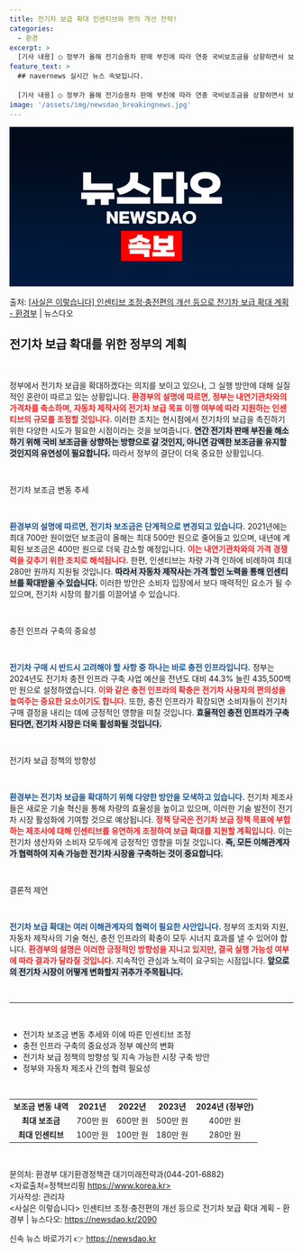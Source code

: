 ```yaml
---
title: 전기차 보급 확대 인센티브와 편의 개선 전략!
categories:
  - 환경
excerpt: >
  [기사 내용] ○ 정부가 올해 전기승용차 판매 부진에 따라 연중 국비보조금을 상향하면서 보조금 단가 감액기조…
feature_text: >
  ## navernews 실시간 뉴스 속보입니다.

  [기사 내용] ○ 정부가 올해 전기승용차 판매 부진에 따라 연중 국비보조금을 상향하면서 보조금 단가 감액기조…
image: '/assets/img/newsdao_breakingnews.jpg'
---
```


![뉴스다오 속보](/assets/img/newsdao_breakingnews.jpg)

<p>출처: <a href="https://newsdao.kr/2090" rel="dofollow">[사실은 이렇습니다] 인센티브 조정·충전편의 개선 등으로 전기차 보급 확대 계획 - 환경부</a> | 뉴스다오</p>

<h2 data-ke-size="size26">전기차 보급 확대를 위한 정부의 계획</h2>

<p data-ke-size="size16">&nbsp;</p>

정부에서 전기차 보급을 확대하겠다는 의지를 보이고 있으나, 그 실행 방안에 대해 실질적인 혼란이 따르고 있는 상황입니다. <b><span style="color: #ee2323;">환경부의 설명에 따르면, 정부는 내연기관차와의 가격차를 축소하며, 자동차 제작사의 전기차 보급 목표 이행 여부에 따라 지원하는 인센티브의 규모를 조정할 것입니다.</span></b> 이러한 조치는 현시점에서 전기차의 보급을 촉진하기 위한 다양한 시도가 필요한 시점이라는 것을 보여줍니다. <b><span style="background-color: #21538527;">연간 전기차 판매 부진을 해소하기 위해 국비 보조금을 상향하는 방향으로 갈 것인지, 아니면 감액한 보조금을 유지할 것인지의 유연성이 필요합니다.</span></b> 따라서 정부의 결단이 더욱 중요한 상황입니다.

<p data-ke-size="size16">&nbsp;</p>

전기차 보조금 변동 추세

<p data-ke-size="size16">&nbsp;</p>

<b><span style="color: #1a5490;">환경부의 설명에 따르면, 전기차 보조금은 단계적으로 변경되고 있습니다.</span></b> 2021년에는 최대 700만 원이었던 보조금이 올해는 최대 500만 원으로 줄어들고 있으며, 내년에 계획된 보조금은 400만 원으로 더욱 감소할 예정입니다. <b><span style="color: #ee2323;">이는 내연기관차와의 가격 경쟁력을 갖추기 위한 조치로 해석됩니다.</span></b> 한편, 인센티브는 차량 가격 인하에 비례하여 최대 280만 원까지 지원될 것입니다. <b><span style="background-color: #21538527;">따라서 자동차 제작사는 가격 할인 노력을 통해 인센티브를 확대받을 수 있습니다.</span></b> 이러한 방안은 소비자 입장에서 보다 매력적인 요소가 될 수 있으며, 전기차 시장의 활기를 이끌어낼 수 있습니다.

<p data-ke-size="size16">&nbsp;</p>

충전 인프라 구축의 중요성

<p data-ke-size="size16">&nbsp;</p>

<b><span style="color: #1a5490;">전기차 구매 시 반드시 고려해야 할 사항 중 하나는 바로 충전 인프라입니다.</span></b> 정부는 2024년도 전기차 충전 인프라 구축 사업 예산을 전년도 대비 44.3% 늘린 435,500백만 원으로 설정하였습니다. <b><span style="color: #ee2323;">이와 같은 충전 인프라의 확충은 전기차 사용자의 편의성을 높여주는 중요한 요소이기도 합니다.</span></b> 또한, 충전 인프라가 확장되면 소비자들이 전기차 구매 결정을 내리는 데에 긍정적인 영향을 미칠 것입니다. <b><span style="background-color: #21538527;">효율적인 충전 인프라가 구축된다면, 전기차 시장은 더욱 활성화될 것입니다.</span></b>

<p data-ke-size="size16">&nbsp;</p>

전기차 보급 정책의 방향성

<p data-ke-size="size16">&nbsp;</p>

<b><span style="color: #1a5490;">환경부는 전기차 보급을 확대하기 위해 다양한 방안을 모색하고 있습니다.</span></b> 전기차 제조사들은 새로운 기술 혁신을 통해 차량의 효율성을 높이고 있으며, 이러한 기술 발전이 전기차 시장 활성화에 기여할 것으로 예상됩니다. <b><span style="color: #ee2323;">정책 당국은 전기차 보급 정책 목표에 부합하는 제조사에 대해 인센티브를 유연하게 조정하여 보급 확대를 지원할 계획입니다.</span></b> 이는 전기차 생산자와 소비자 모두에게 긍정적인 영향을 미칠 것입니다. <b><span style="background-color: #21538527;">즉, 모든 이해관계자가 협력하여 지속 가능한 전기차 시장을 구축하는 것이 중요합니다.</span></b>

<p data-ke-size="size16">&nbsp;</p>

결론적 제언

<p data-ke-size="size16">&nbsp;</p>

<b><span style="color: #1a5490;">전기차 보급 확대는 여러 이해관계자의 협력이 필요한 사안입니다.</span></b> 정부의 조치와 지원, 자동차 제작사의 기술 혁신, 충전 인프라의 확충이 모두 시너지 효과를 낼 수 있어야 합니다. <b><span style="color: #ee2323;">환경부의 설명은 이러한 긍정적인 방향성을 지니고 있지만, 결국 실행 가능성 여부에 따라 결과가 달라질 것입니다.</span></b> 지속적인 관심과 노력이 요구되는 시점입니다. <b><span style="background-color: #21538527;">앞으로의 전기차 시장이 어떻게 변화할지 귀추가 주목됩니다.</span></b>

<p data-ke-size="size16">&nbsp;</p>

<hr>

<p data-ke-size="size16">&nbsp;</p>

<ul>
    <li>전기차 보조금 변동 추세와 이에 따른 인센티브 조정</li>
    <li>충전 인프라 구축의 중요성과 정부 예산의 변화</li>
    <li>전기차 보급 정책의 방향성 및 지속 가능한 시장 구축 방안</li>
    <li>정부와 자동차 제조사 간의 협력 필요성</li>
</ul>

<p data-ke-size="size16">&nbsp;</p>

<table style="width: 100%;">
    <tr>
        <td style="text-align: center; height: 17px;"><b>보조금 변동 내역</b></td>
        <td style="text-align: center; height: 17px;"><b>2021년</b></td>
        <td style="text-align: center; height: 17px;"><b>2022년</b></td>
        <td style="text-align: center; height: 17px;"><b>2023년</b></td>
        <td style="text-align: center; height: 17px;"><b>2024년 (정부안)</b></td>
    </tr>
    <tr>
        <td style="text-align: center; height: 17px;"><b>최대 보조금</b></td>
        <td style="text-align: center; height: 17px;">700만 원</td>
        <td style="text-align: center; height: 17px;">600만 원</td>
        <td style="text-align: center; height: 17px;">500만 원</td>
        <td style="text-align: center; height: 17px;">400만 원</td>
    </tr>
    <tr>
        <td style="text-align: center; height: 17px;"><b>최대 인센티브</b></td>
        <td style="text-align: center; height: 17px;">100만 원</td>
        <td style="text-align: center; height: 17px;">100만 원</td>
        <td style="text-align: center; height: 17px;">180만 원</td>
        <td style="text-align: center; height: 17px;">280만 원</td>
    </tr>
</table>

<p data-ke-size="size16">&nbsp;</p> 

문의처: 환경부 대기환경정책관 대기미래전략과(044-201-6882)<br>
<자료출처=정책브리핑 https://www.korea.kr><br>
기사작성: 관리자<br>
<사실은 이렇습니다> 인센티브 조정·충전편의 개선 등으로 전기차 보급 확대 계획 - 환경부 | 뉴스다오: https://newsdao.kr/2090 

신속 뉴스 바로가기 👉 <a href="https://newsdao.kr" rel="dofollow">https://newsdao.kr</a>


